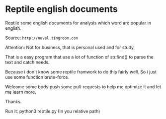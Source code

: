 # Reptile english documents
Reptile some english documents for analysis which word are popular in english.

Source: `http://novel.tingroom.com`

Attention: Not for business, that is personal used and for study.

That is a easy program that use a lot of function of str.find() to parse the text and catch needs.

Because i don't know some reptile framwork to do this fairly well. So i just use some function brute-force.

Welcome some body push some pull-requests to help me optimize it and let me learn more.

Thanks.

Run it: python3 reptile.py (In you relative path)
